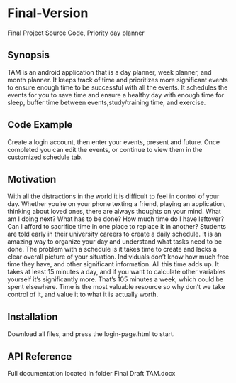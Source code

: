 # Final-Version
Final Project Source Code, Priority day planner 

<h2>Synopsis</h2>
TAM is an android application that is a day planner, week planner, and month planner. It keeps track of time and prioritizes more significant events to ensure enough time to be successful with all the events. It schedules the events for you to save time and ensure a healthy day with enough time for sleep, buffer time between events,study/training time, and exercise. 
<h2>Code Example</h2>
Create a login account, then enter your events, present and future. Once completed you can edit the events, or continue to view them in the customized schedule tab.
<h2>Motivation</h2>
With all the distractions in the world it is difficult to feel in control of your day. Whether you’re on your phone texting a friend, playing an application, thinking about loved ones, there are always thoughts on your mind. What am I doing next? What has to be done? How much time do I have leftover? Can I afford to sacrifice time in one place to replace it in another? Students are told early in their university careers to create a daily schedule. It is an amazing way to organize your day and understand what tasks need to be done. The problem with a schedule is it takes time to create and lacks a clear overall picture of your situation. Individuals don’t know how much free time they have, and other significant information. All this time adds up. It takes at least 15 minutes a day, and if you want to calculate other variables yourself it’s significantly more.  That’s 105 minutes a week, which could be spent elsewhere. Time is the most valuable resource so why don’t we take control of it, and value it to what it is actually worth.
<h2>Installation</h2>
Download all files, and press the login-page.html to start.
<h2>API Reference</h2>
Full documentation located in folder Final Draft TAM.docx
